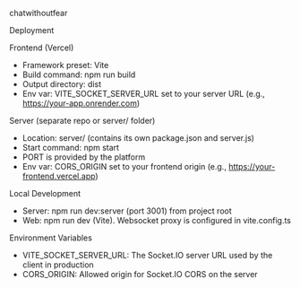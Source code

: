 chatwithoutfear
 
Deployment
 
Frontend (Vercel)
 
- Framework preset: Vite
- Build command: npm run build
- Output directory: dist
- Env var: VITE_SOCKET_SERVER_URL set to your server URL (e.g., https://your-app.onrender.com)
 
Server (separate repo or server/ folder)
 
- Location: server/ (contains its own package.json and server.js)
- Start command: npm start
- PORT is provided by the platform
- Env var: CORS_ORIGIN set to your frontend origin (e.g., https://your-frontend.vercel.app)
 
Local Development
 
- Server: npm run dev:server (port 3001) from project root
- Web: npm run dev (Vite). Websocket proxy is configured in vite.config.ts
 
Environment Variables
 
- VITE_SOCKET_SERVER_URL: The Socket.IO server URL used by the client in production
- CORS_ORIGIN: Allowed origin for Socket.IO CORS on the server